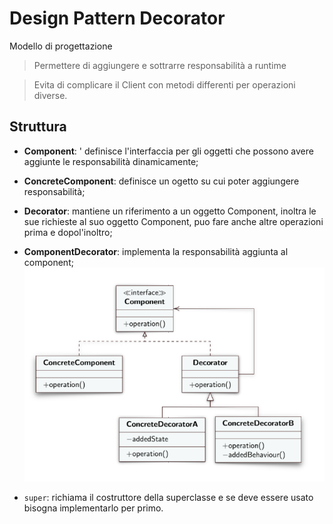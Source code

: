 # Design Pattern Decorator

Modello di progettazione 
> Permettere di aggiungere e sottrarre responsabilità a runtime

> Evita di complicare il Client con metodi  differenti per operazioni diverse.
## Struttura
- **Component**: ' definisce l'interfaccia per gli oggetti che possono avere aggiunte le responsabilità dinamicamente;
- **ConcreteComponent**: definisce un ogetto su cui poter aggiungere responsabilità;
- **Decorator**: mantiene un riferimento a un oggetto Component, inoltra le sue richieste al suo oggetto Component, puo fare anche altre operazioni prima e dopol'inoltro;
- **ComponentDecorator**: implementa la responsabilità aggiunta al component;
![alt text](image.png)

- `super`: richiama il costruttore della superclasse e se deve essere usato bisogna implementarlo per primo.
